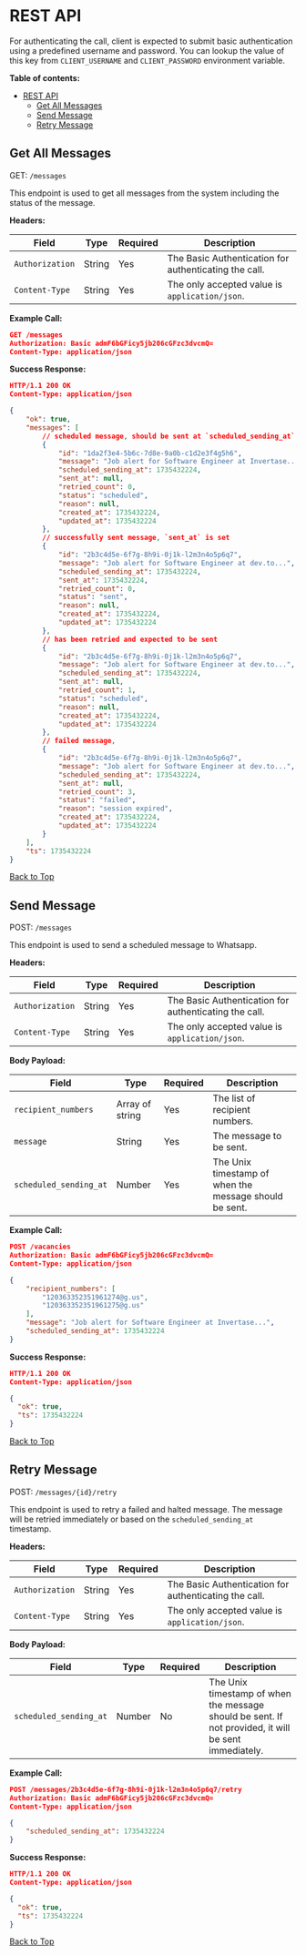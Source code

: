 # REST API

For authenticating the call, client is expected to submit basic authentication using a
 predefined username and password. You can lookup the value of this key from `CLIENT_USERNAME` and `CLIENT_PASSWORD` environment variable.

**Table of contents:**

- [REST API](#rest-api)
  - [Get All Messages](#get-all-messages)
  - [Send Message](#send-message)
  - [Retry Message](#retry-message)

## Get All Messages

GET: `/messages`

This endpoint is used to get all messages from the system including the status of the message.

**Headers:**

| Field           | Type   | Required | Description                                           |
| --------------- | ------ | -------- | ----------------------------------------------------- |
| `Authorization` | String | Yes      | The Basic Authentication for authenticating the call. |
| `Content-Type`  | String | Yes      | The only accepted value is `application/json`.        |

**Example Call:**

```json
GET /messages
Authorization: Basic admF6bGFicy5jb206cGFzc3dvcmQ=
Content-Type: application/json
```

**Success Response:**

```json
HTTP/1.1 200 OK
Content-Type: application/json

{
    "ok": true,
    "messages": [
        // scheduled message, should be sent at `scheduled_sending_at`
        {
            "id": "1da2f3e4-5b6c-7d8e-9a0b-c1d2e3f4g5h6",
            "message": "Job alert for Software Engineer at Invertase...",
            "scheduled_sending_at": 1735432224,
            "sent_at": null,
            "retried_count": 0,
            "status": "scheduled",
            "reason": null,
            "created_at": 1735432224,
            "updated_at": 1735432224
        },
        // successfully sent message, `sent_at` is set
        {
            "id": "2b3c4d5e-6f7g-8h9i-0j1k-l2m3n4o5p6q7",
            "message": "Job alert for Software Engineer at dev.to...",
            "scheduled_sending_at": 1735432224,
            "sent_at": 1735432224,
            "retried_count": 0,
            "status": "sent",
            "reason": null,
            "created_at": 1735432224,
            "updated_at": 1735432224
        },
        // has been retried and expected to be sent
        {
            "id": "2b3c4d5e-6f7g-8h9i-0j1k-l2m3n4o5p6q7",
            "message": "Job alert for Software Engineer at dev.to...",
            "scheduled_sending_at": 1735432224,
            "sent_at": null,
            "retried_count": 1,
            "status": "scheduled",
            "reason": null,
            "created_at": 1735432224,
            "updated_at": 1735432224
        },
        // failed message, 
        {
            "id": "2b3c4d5e-6f7g-8h9i-0j1k-l2m3n4o5p6q7",
            "message": "Job alert for Software Engineer at dev.to...",
            "scheduled_sending_at": 1735432224,
            "sent_at": null,
            "retried_count": 3,
            "status": "failed",
            "reason": "session expired",
            "created_at": 1735432224,
            "updated_at": 1735432224
        }
    ],
    "ts": 1735432224
}
```

[Back to Top](#rest-api)

## Send Message

POST: `/messages`

This endpoint is used to send a scheduled message to Whatsapp.

**Headers:**

| Field           | Type   | Required | Description                                           |
| --------------- | ------ | -------- | ----------------------------------------------------- |
| `Authorization` | String | Yes      | The Basic Authentication for authenticating the call. |
| `Content-Type`  | String | Yes      | The only accepted value is `application/json`.        |

**Body Payload:**

| Field               | Type            | Required | Description                                            |
| ------------------- | --------------- | -------- | ------------------------------------------------------ |
| `recipient_numbers` | Array of string | Yes      | The list of recipient numbers.                         |
| `message`           | String          | Yes      | The message to be sent.                                |
| `scheduled_sending_at`        | Number          | Yes      | The Unix timestamp of when the message should be sent. |

**Example Call:**

```json
POST /vacancies
Authorization: Basic admF6bGFicy5jb206cGFzc3dvcmQ=
Content-Type: application/json

{
    "recipient_numbers": [
        "120363352351961274@g.us",
        "120363352351961275@g.us"
    ],
    "message": "Job alert for Software Engineer at Invertase...",
    "scheduled_sending_at": 1735432224
}
```

**Success Response:**

```json
HTTP/1.1 200 OK
Content-Type: application/json

{
  "ok": true,
  "ts": 1735432224
}
```

[Back to Top](#rest-api)

## Retry Message

POST: `/messages/{id}/retry`

This endpoint is used to retry a failed and halted message. The message will be retried immediately or based on the `scheduled_sending_at` timestamp.

**Headers:**

| Field           | Type   | Required | Description                                           |
| --------------- | ------ | -------- | ----------------------------------------------------- |
| `Authorization` | String | Yes      | The Basic Authentication for authenticating the call. |
| `Content-Type`  | String | Yes      | The only accepted value is `application/json`.        |

**Body Payload:**

| Field        | Type   | Required | Description                                                                                          |
| ------------ | ------ | -------- | ---------------------------------------------------------------------------------------------------- |
| `scheduled_sending_at` | Number | No       | The Unix timestamp of when the message should be sent. If not provided, it will be sent immediately. |

**Example Call:**

```json
POST /messages/2b3c4d5e-6f7g-8h9i-0j1k-l2m3n4o5p6q7/retry
Authorization: Basic admF6bGFicy5jb206cGFzc3dvcmQ=
Content-Type: application/json

{
    "scheduled_sending_at": 1735432224
}
```

**Success Response:**

```json
HTTP/1.1 200 OK
Content-Type: application/json

{
  "ok": true,
  "ts": 1735432224
}
```

[Back to Top](#rest-api)
